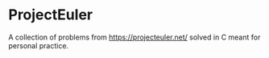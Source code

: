 ProjectEuler
============
A collection of problems from https://projecteuler.net/ solved in C meant for personal practice.
